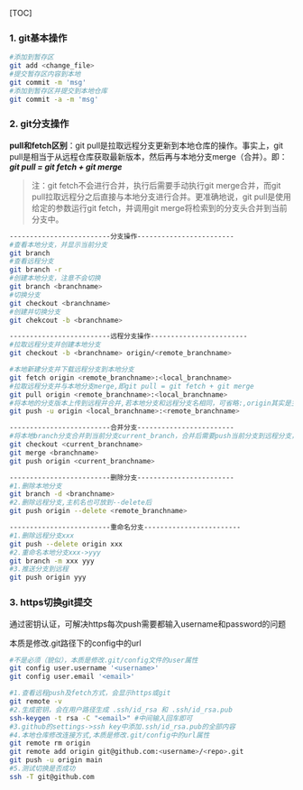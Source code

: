 [TOC]

### 1. git基本操作

```bash
#添加到暂存区
git add <change_file>
#提交暂存区内容到本地
git commit -m 'msg'
#添加到暂存区并提交到本地仓库
git commit -a -m 'msg'
```

### 2. git分支操作

**pull和fetch区别**：git pull是拉取远程分支更新到本地仓库的操作。事实上，git pull是相当于从远程仓库获取最新版本，然后再与本地分支merge（合并）。即：***git pull = git fetch + git merge***

> 注：git fetch不会进行合并，执行后需要手动执行git merge合并，而git pull拉取远程分之后直接与本地分支进行合并。更准确地说，git pull是使用给定的参数运行git fetch，并调用git merge将检索到的分支头合并到当前分支中。

```bash
-------------------------分支操作------------------------
#查看本地分支，并显示当前分支
git branch
#查看远程分支
git branch -r
#创建本地分支，注意不会切换
git branch <branchname>
#切换分支
git checkout <branchname>
#创建并切换分支
git chekcout -b <branchname>

-------------------------远程分支操作------------------------
#拉取远程分支并创建本地分支
git checkout -b <branchname> origin/<remote_branchname>

#本地新建分支并下载远程分支到本地分支
git fetch origin <remote_branchname>:<local_branchname>
#拉取远程分支并与本地分支merge,即git pull = git fetch + git merge
git pull origin <remote_branchname>:<local_branchname>
#将本地的分支版本上传到远程并合并,若本地分支和远程分支名相同，可省略:,origin其实是主机名
git push -u origin <local_branchname>:<remote_branchname>

-------------------------合并分支------------------------
#将本地branch分支合并到当前分支current_branch，合并后需要push当前分支到远程分支，才能将远程分支也合并
git checkout <current_branchname>
git merge <branchname>
git push origin <current_branchname>

-------------------------删除分支------------------------
#1.删除本地分支
git branch -d <branchname>
#2.删除远程分支,主机名也可放到--delete后
git push origin --delete <remote_branchname>

-------------------------重命名分支------------------------
#1.删除远程分支xxx
git push --delete origin xxx
#2.重命名本地分支xxx->yyy
git branch -m xxx yyy
#3.推送分支到远程
git push origin yyy
```

### 3. https切换git提交

通过密钥认证，可解决https每次push需要都输入username和password的问题

本质是修改.git路径下的config中的url

```bash
#不是必须（貌似），本质是修改.git/config文件的user属性
git config user.username '<username>'
git config user.email '<email>'

#1.查看远程push及fetch方式，会显示https或git
git remote -v
#2.生成密钥，会在用户路径生成 .ssh/id_rsa 和 .ssh/id_rsa.pub
ssh-keygen -t rsa -C "<email>" #中间输入回车即可
#3.github的settings->ssh key中添加.ssh/id_rsa.pub的全部内容
#4.本地仓库修改连接方式,本质是修改.git/config中的url属性
git remote rm origin
git remote add origin git@github.com:<username>/<repo>.git
git push -u origin main
#5.测试切换是否成功
ssh -T git@github.com
```

